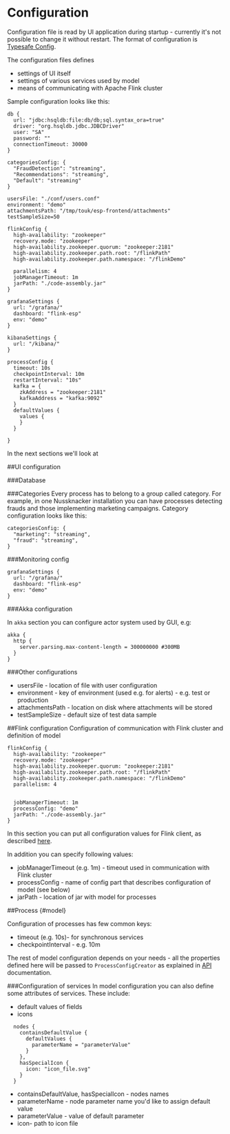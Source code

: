 Configuration
=============

Configuration file is read by UI application during startup - currently it's not possible to change it without restart.
The format of configuration is [Typesafe Config](https://github.com/typesafehub/config).

The configuration files defines
* settings of UI itself
* settings of various services used by model
* means of communicating with Apache Flink cluster

Sample configuration looks like this:
```config
db {
  url: "jdbc:hsqldb:file:db/db;sql.syntax_ora=true"
  driver: "org.hsqldb.jdbc.JDBCDriver"
  user: "SA"
  password: ""
  connectionTimeout: 30000
}

categoriesConfig: {
  "FraudDetection": "streaming",
  "Recommendations": "streaming",
  "Default": "streaming"
}

usersFile: "./conf/users.conf"
environment: "demo"
attachmentsPath: "/tmp/touk/esp-frontend/attachments"
testSampleSize=50

flinkConfig {
  high-availability: "zookeeper"
  recovery.mode: "zookeeper"
  high-availability.zookeeper.quorum: "zookeeper:2181"
  high-availability.zookeeper.path.root: "/flinkPath"
  high-availability.zookeeper.path.namespace: "/flinkDemo"

  parallelism: 4
  jobManagerTimeout: 1m
  jarPath: "./code-assembly.jar"
}

grafanaSettings {
  url: "/grafana/"
  dashboard: "flink-esp"
  env: "demo"
}

kibanaSettings {
  url: "/kibana/"
}

processConfig {
  timeout: 10s
  checkpointInterval: 10m
  restartInterval: "10s"
  kafka = {
    zkAddress = "zookeeper:2181"
    kafkaAddress = "kafka:9092"
  }
  defaultValues {
    values {
    }
  }

}

```
In the next sections we'll look at 

##UI configuration

###Database

###Categories
Every process has to belong to a group called category. For example, in one Nussknacker installation you can 
have processes detecting frauds and those implementing marketing campaigns. Category configuration looks like this:
```
categoriesConfig: {
  "marketing": "streaming",
  "fraud": "streaming",
}
```

###Monitoring config
```
grafanaSettings {
  url: "/grafana/"
  dashboard: "flink-esp"
  env: "demo"
}
```

###Akka configuration

In ```akka``` section you can configure actor system used by GUI, e.g:
```
akka {
  http {
    server.parsing.max-content-length = 300000000 #300MB
  }
}

```

###Other configurations

* usersFile - location of file with user configuration
* environment - key of environment (used e.g. for alerts) - e.g. test or production
* attachmentsPath - location on disk where attachments will be stored 
* testSampleSize - default size of test data sample 

##Flink configuration
Configuration of communication with Flink cluster and definition of model

```
flinkConfig {
  high-availability: "zookeeper"
  recovery.mode: "zookeeper"
  high-availability.zookeeper.quorum: "zookeeper:2181"
  high-availability.zookeeper.path.root: "/flinkPath"
  high-availability.zookeeper.path.namespace: "/flinkDemo"
  parallelism: 4
  
  
  jobManagerTimeout: 1m
  processConfig: "demo"
  jarPath: "./code-assembly.jar"
}
```
In this section you can put all configuration values for Flink client, as described [here](https://ci.apache.org/projects/flink/flink-docs-release-{{book.flinkMajorVersion}}/setup/config.html).

In addition you can specify following values:

* jobManagerTimeout (e.g. 1m) - timeout used in communication with Flink cluster
* processConfig - name of config part that describes configuration of model (see below)
* jarPath - location of jar with model for processes

##Process  {#model}

Configuration of processes has few common keys:
*  timeout (e.g. 10s)- for synchronous services
*  checkpointInterval - e.g. 10m

The rest of model configuration depends on your needs - all the properties defined here will be passed to ```ProcessConfigCreator``` as explained in [API](API.md) documentation.

###Configuration of services
In model configuration you can also define some attributes of services. These include:
* default values of fields
* icons

```
  nodes {
    containsDefaultValue {
      defaultValues {
        parameterName = "parameterValue"
      }
    },
    hasSpecialIcon {
      icon: "icon_file.svg"
    }
  }

```
* containsDefaultValue, hasSpecialIcon - nodes names
* parameterName - node parameter name you'd like to assign default value
* parameterValue - value of default parameter
* icon- path to icon file 